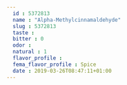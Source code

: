 ```yaml
---
  id : 5372813
  name : "Alpha-Methylcinnamaldehyde"
  slug : 5372813
  taste : 
  bitter : 0
  odor : 
  natural : 1
  flavor_profile : 
  fema_flavor_profile : Spice
  date : 2019-03-26T08:47:11+01:00
---
```



